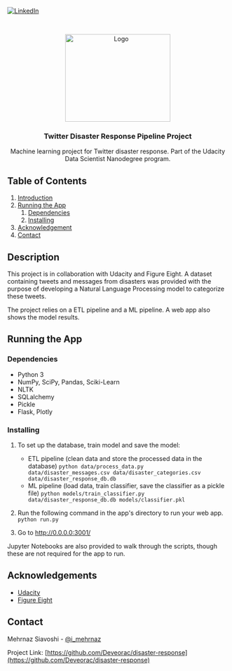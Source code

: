 [![LinkedIn][linkedin-shield]][linkedin-url]


<!-- PROJECT LOGO -->
<br />
<p align="center">
  <a href="https://github.com/Deveorac/disaster-response">
    <img src="https://c0.wallpaperflare.com/preview/633/410/327/business-communication-concept-illustration.jpg" alt="Logo" width="240" height="200">
  </a>

  <h3 align="center">Twitter Disaster Response Pipeline Project</h3>

  <p align="center">
    Machine learning project for Twitter disaster response. Part of the Udacity Data Scientist Nanodegree program. 
  </p>
</p>




## Table of Contents
1. [Introduction](#introduction)
2. [Running the App](#running)
	1. [Dependencies](#dependencies)
	2. [Installing](#installation)
3. [Acknowledgement](#acknowledgement)
4. [Contact](#contact)

<a name="introduction"></a>
## Description

This project is in collaboration with Udacity and Figure Eight. A dataset containing tweets and messages from disasters was provided with the purpose of developing a Natural Language Processing model to categorize these tweets. 

The project relies on a ETL pipeline and a ML pipeline. A web app also shows the model results. 

<a name="running"></a>
## Running the App

<a name="dependencies"></a>
### Dependencies
* Python 3
* NumPy, SciPy, Pandas, Sciki-Learn
* NLTK
* SQLalchemy
* Pickle
* Flask, Plotly

<a name="installation"></a>
### Installing

1. To set up the database, train model and save the model:

    - ETL pipeline (clean data and store the processed data in the database)
        `python data/process_data.py data/disaster_messages.csv data/disaster_categories.csv data/disaster_response_db.db`
    - ML pipeline (load data, train classifier, save the classifier as a pickle file)
        `python models/train_classifier.py data/disaster_response_db.db models/classifier.pkl`

2. Run the following command in the app's directory to run your web app.
    `python run.py`

3. Go to http://0.0.0.0:3001/

Jupyter Notebooks are also provided to walk through the scripts, though these are not required for the app to run. 

<a name="acknowledgement"></a>
## Acknowledgements

* [Udacity](https://www.udacity.com/)
* [Figure Eight](https://www.figure-eight.com/)

<a name="contact"></a>
## Contact

Mehrnaz Siavoshi - [@i_mehrnaz](https://twitter.com/i_mehrnaz)

Project Link: [https://github.com/Deveorac/disaster-response](https://github.com/Deveorac/disaster-response)



[linkedin-shield]: https://img.shields.io/badge/-LinkedIn-black.svg?style=flat-square&logo=linkedin&colorB=555
[linkedin-url]: https://www.linkedin.com/in/mehrnazsiavoshi/

